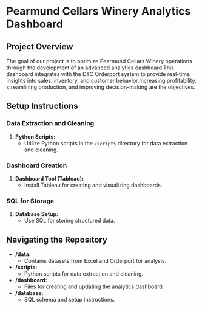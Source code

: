 # Pearmund Cellars Winery Analytics Dashboard

## Project Overview

The goal of our project is to optimize Pearmund Cellars Winery operations through the development of an advanced analytics dashboard.This dashboard integrates with the DTC Orderport system to provide real-time insights into sales, inventory, and customer behavior.Increasing profitability, streamlining production, and improving decision-making are the objectives.
## Setup Instructions

### Data Extraction and Cleaning

1. **Python Scripts:**
   - Utilize Python scripts in the `/scripts` directory for data extraction and cleaning.

### Dashboard Creation

1. **Dashboard Tool (Tableau):**
   - Install Tableau for creating and visualizing dashboards.
  
### SQL for Storage

1. **Database Setup:**
   - Use SQL for storing structured data.

## Navigating the Repository

- **/data:**
  - Contains datasets from Excel and Orderport for analysis.
- **/scripts:**
  - Python scripts for data extraction and cleaning.
- **/dashboard:**
  - Files for creating and updating the analytics dashboard.
- **/database:**
  - SQL schema and setup instructions.
